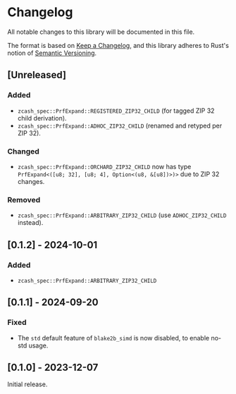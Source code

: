 # Changelog
All notable changes to this library will be documented in this file.

The format is based on [Keep a Changelog](https://keepachangelog.com/en/1.0.0/),
and this library adheres to Rust's notion of
[Semantic Versioning](https://semver.org/spec/v2.0.0.html).

## [Unreleased]
### Added
- `zcash_spec::PrfExpand::REGISTERED_ZIP32_CHILD` (for tagged ZIP 32 child
  derivation).
- `zcash_spec::PrfExpand::ADHOC_ZIP32_CHILD` (renamed and retyped per ZIP 32).

### Changed
- `zcash_spec::PrfExpand::ORCHARD_ZIP32_CHILD` now has type
  `PrfExpand<([u8; 32], [u8; 4], Option<(u8, &[u8])>)>` due to ZIP 32 changes.

### Removed
- `zcash_spec::PrfExpand::ARBITRARY_ZIP32_CHILD` (use `ADHOC_ZIP32_CHILD`
  instead).

## [0.1.2] - 2024-10-01
### Added
- `zcash_spec::PrfExpand::ARBITRARY_ZIP32_CHILD`

## [0.1.1] - 2024-09-20
### Fixed
- The `std` default feature of `blake2b_simd` is now disabled, to enable no-std
  usage.

## [0.1.0] - 2023-12-07
Initial release.
